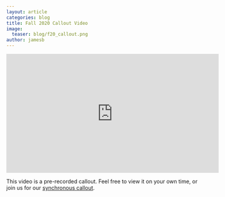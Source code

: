 ```yaml
---
layout: article
categories: blog
title: Fall 2020 Callout Video
image:
  teaser: blog/f20_callout.png
author: jamesb
---
```

<iframe width="560" height="315" src="https://www.youtube-nocookie.com/embed/BWQr29QkcIA" frameborder="0" allow="accelerometer; autoplay; encrypted-media; gyroscope; picture-in-picture" allowfullscreen></iframe>

This video is a pre-recorded callout. Feel free to view it on your own time, or join us for our [synchronous callout]({{site.url}}/blog/f20_callout_information/).
